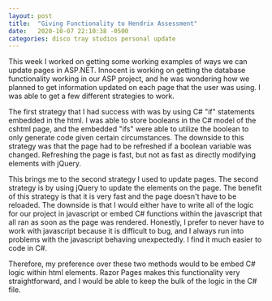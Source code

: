 ```yaml
---
layout: post
title:  "Giving Functionality to Hendrix Assessment"
date:   2020-10-07 22:10:38 -0500
categories: disco tray studios personal update
---
```


This week I worked on getting some working examples of ways we can update pages in ASP.NET. Innocent is working on getting the database functionality working in our ASP project, and he was wondering how we planned to get information updated on each page that the user was using. I was able to get a few different strategies to work.

The first strategy that I had success with was by using C# "if" statements embedded in the html. I was able to store booleans in the C# model of the cshtml page, and the embedded "ifs" were able to utilize the boolean to only generate code given certain circumstances. The downside to this strategy was that the page had to be refreshed if a boolean variable was changed. Refreshing the page is fast, but not as fast as directly modifying elements with jQuery.

This brings me to the second strategy I used to update pages. The second strategy is by using jQuery to update the elements on the page. The benefit of this strategy is that it is very fast and the page doesn't have to be reloaded. The downside is that I would either have to write all of the logic for our project in javascript or embed C# functions within the javascript that all ran as soon as the page was rendered. Honestly, I prefer to never have to work with javascript because it is difficult to bug, and I always run into problems with the javascript behaving unexpectedly. I find it much easier to code in C#.

Therefore, my preference over these two methods would to be embed C# logic within html elements. Razor Pages makes this functionality very straightforward, and I would be able to keep the bulk of the logic in the C# file.
